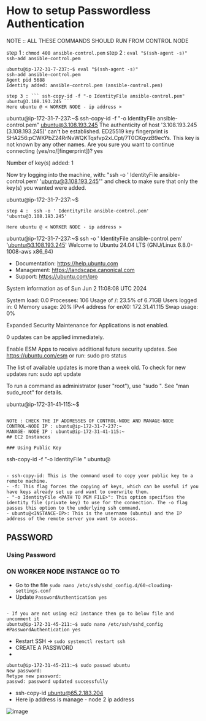 # How to setup Passwordless Authentication

NOTE :: ALL THESE COMMANDS SHOULD RUN FROM CONTROL NODE

step 1 : ``` chmod 400 ansible-control.pem ```
step 2 : ``` eval "$(ssh-agent -s)" ssh-add ansible-control.pem ```
```
ubuntu@ip-172-31-7-237:~$ eval "$(ssh-agent -s)"
ssh-add ansible-control.pem
Agent pid 5688
Identity added: ansible-control.pem (ansible-control.pem)
```
```
step 3 : ``` ssh-copy-id -f "-o IdentityFile ansible-control.pem" ubuntu@3.108.193.245 ```
Here ubuntu @ < WORKER NODE - ip address >
```

ubuntu@ip-172-31-7-237:~$ ssh-copy-id -f "-o IdentityFile ansible-control.pem" ubuntu@3.108.193.245
The authenticity of host '3.108.193.245 (3.108.193.245)' can't be established.
ED25519 key fingerprint is SHA256:pCWKPbZ24RrNvWQKTqsfvp2xLCpt/7T0CKqvzB9ecYs.
This key is not known by any other names.
Are you sure you want to continue connecting (yes/no/[fingerprint])? yes

Number of key(s) added: 1

Now try logging into the machine, with:   "ssh -o ' IdentityFile ansible-control.pem' 'ubuntu@3.108.193.245'"
and check to make sure that only the key(s) you wanted were added.

ubuntu@ip-172-31-7-237:~$
```
step 4 :  ssh -o ' IdentityFile ansible-control.pem' 'ubuntu@3.108.193.245' 

Here ubuntu @ < WORKER NODE - ip address >
```
ubuntu@ip-172-31-7-237:~$ ssh -o ' IdentityFile ansible-control.pem' 'ubuntu@3.108.193.245'
Welcome to Ubuntu 24.04 LTS (GNU/Linux 6.8.0-1008-aws x86_64)

 * Documentation:  https://help.ubuntu.com
 * Management:     https://landscape.canonical.com
 * Support:        https://ubuntu.com/pro

 System information as of Sun Jun  2 11:08:08 UTC 2024

  System load:  0.0               Processes:             106
  Usage of /:   23.5% of 6.71GB   Users logged in:       0
  Memory usage: 20%               IPv4 address for enX0: 172.31.41.115
  Swap usage:   0%


Expanded Security Maintenance for Applications is not enabled.

0 updates can be applied immediately.

Enable ESM Apps to receive additional future security updates.
See https://ubuntu.com/esm or run: sudo pro status


The list of available updates is more than a week old.
To check for new updates run: sudo apt update

To run a command as administrator (user "root"), use "sudo <command>".
See "man sudo_root" for details.

ubuntu@ip-172-31-41-115:~$
```

NOTE : CHECK THE IP ADDRESSES OF CONTROL-NODE AND MANAGE-NODE
CONTROL-NODE IP : ubuntu@ip-172-31-7-237:~
MANAGE- NODE IP : ubuntu@ip-172-31-41-115:~
## EC2 Instances

### Using Public Key

```
ssh-copy-id -f "-o IdentityFile <PATH TO PEM FILE>" ubuntu@<INSTANCE-PUBLIC-IP>
```

- ssh-copy-id: This is the command used to copy your public key to a remote machine.
- -f: This flag forces the copying of keys, which can be useful if you have keys already set up and want to overwrite them.
- "-o IdentityFile <PATH TO PEM FILE>": This option specifies the identity file (private key) to use for the connection. The -o flag passes this option to the underlying ssh command.
- ubuntu@<INSTANCE-IP>: This is the username (ubuntu) and the IP address of the remote server you want to access.

```

## PASSWORD
### Using Password 
### ON WORKER NODE INSTANCE GO TO 
- Go to the file `sudo nano /etc/ssh/sshd_config.d/60-cloudimg-settings.conf`
- Update `PasswordAuthentication yes`

```

- If you are not using ec2 instance then go to below file and uncomment it
ubuntu@ip-172-31-45-211:~$ sudo nano /etc/ssh/sshd_config
#PasswordAuthentication yes

```
- Restart SSH -> `sudo systemctl restart ssh`
- CREATE A PASSWORD
- 
```
ubuntu@ip-172-31-45-211:~$ sudo passwd ubuntu
New password:
Retype new password:
passwd: password updated successfully
```

- ssh-copy-id ubuntu@65.2.183.204
- Here ip address is manage - node 2 ip address

![image](https://github.com/pavankumar0077/ansible-zero-to-hero/assets/40380941/f112e9c6-3315-4a73-9643-5bc5c992db46)


